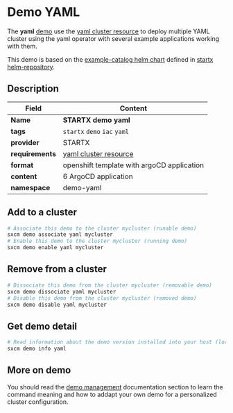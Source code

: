# Demo YAML

The **yaml** [demo](../../5-demos) use the [yaml cluster resource](../../resources/yaml) to deploy multiple YAML cluster using the yaml operator with several example applications working with them.

This demo is based on the [example-catalog helm chart](https://helm-repository.readthedocs.io/en/latest/charts/example-catalog) defined in [startx helm-repository](https://helm-repository.readthedocs.io).

## Description

| Field            | Content                                       |
| ---------------- | --------------------------------------------- |
| **Name**         | **STARTX demo yaml**                          |
| **tags**         | `startx` `demo` `iac` `yaml`                  |
| **provider**     | STARTX                                        |
| **requirements** | [yaml cluster resource](../../resources/yaml) |
| **format**       | openshift template with argoCD application    |
| **content**      | 6 ArgoCD application                          |
| **namespace**    | demo-yaml                                     |

## Add to a cluster

```bash
# Associate this demo to the cluster mycluster (runable demo)
sxcm demo associate yaml mycluster
# Enable this demo to the cluster mycluster (running demo)
sxcm demo enable yaml mycluster
```

## Remove from a cluster

```bash
# Dissociate this demo from the cluster mycluster (removable demo)
sxcm demo dissociate yaml mycluster
# Disable this demo from the cluster mycluster (removed demo)
sxcm demo disable yaml mycluster
```

## Get demo detail

```bash
# Read information about the demo version installed into your host (local)
sxcm demo info yaml
```

## More on demo

You should read the [demo management](../../5-demos) documentation section to learn the command
meaning and how to addapt your own demo for a personalized cluster configuration.
